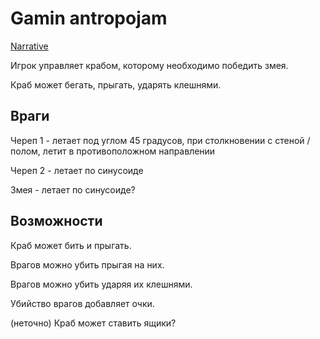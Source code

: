 # Gamin antropojam

[Narrative](http://www.ruthenia.ru/folklore/berezkin/i81a1.html)

Игрок управляет крабом, которому необходимо победить змея.

Краб может бегать, прыгать, ударять клешнями. 

## Враги

Череп 1 - летает под углом 45 градусов, при столкновении с стеной / полом, летит в противоположном направлении

Череп 2 - летает по синусоиде

Змея - летает по синусоиде?

## Возможности

Краб может бить и прыгать. 

Врагов можно убить прыгая на них.

Врагов можно убить ударяя их клешнями.

Убийство врагов добавляет очки.

(неточно) Краб может ставить ящики?
